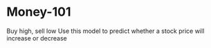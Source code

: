 # Money-101
Buy high, sell low
Use this model to predict whether a stock price will increase or decrease
